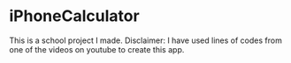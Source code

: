 # iPhoneCalculator
This is a school project I made.
Disclaimer: I have used lines of codes from one of the videos on youtube to create this app.
